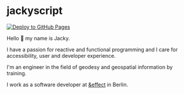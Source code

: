 # jackyscript

[![Deploy to GitHub Pages](https://github.com/jackyscript/jackyscript/actions/workflows/deploy.yml/badge.svg)](https://github.com/jackyscript/jackyscript/actions/workflows/deploy.yml)

Hello 👋 my name is Jacky.

I have a passion for reactive and functional programming and I care for accessibility, user and developer experience.

I'm an engineer in the field of geodesy and geospatial information by training.

I work as a software developer at [&effect](https://www.and-effect.com/) in Berlin.

